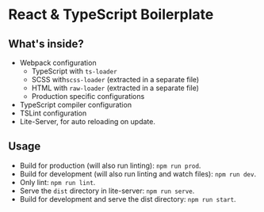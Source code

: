 # React & TypeScript Boilerplate

## What's inside?

- Webpack configuration
	- TypeScript with `ts-loader`
	- SCSS with`scss-loader` (extracted in a separate file)
	- HTML with `raw-loader` (extracted in a separate file)
	- Production specific configurations
- TypeScript compiler configuration
- TSLint configuration
- Lite-Server, for auto reloading on update.

## Usage

- Build for production (will also run linting): `npm run prod`.
- Build for development (will also run linting and watch files): `npm run dev`.
- Only lint: `npm run lint`.
- Serve the `dist` directory in lite-server: `npm run serve`.
- Build for development and serve the dist directory: `npm run start`.


